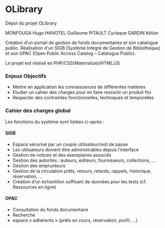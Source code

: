 # OLibrary
Dépot du projet OLibrary

MONFOUGA Hugo
HANOTEL Guillaume
PITAULT Cyriaque
GARDIN Kélian


Création d’un portail de gestion de fonds documentaires et son catalogue public. 
Réalisation d'un SIGB (Système Intégré de Gestion de Bibliothèque) et son OPAC (Open 
Public Access Catalog – Catalogue Public). 

Le projet est réalisé en PHP/CSS(Materialize)/HTML/JS

### Enjeux Objectifs
- Mettre en application les connaissances de différentes matières
- Etudier un cahier des charges pour en faire ressortir un produit fini
- Respecter des contraintes fonctionnelles, techniques et temporelles


### Cahier des charges global
Les fonctions du système sont listées ci-après : 

#### SIGB
- Espace sécurisé par un couple utilisateur/mot de passe
- Les utilisateurs doivent être administrables depuis l’interface
- Gestion de notices et des exemplaires associés
- Gestion des autorités : auteurs, éditeurs, fournisseurs, collections, … 
- Gestion des emprunteurs
- Gestion de la circulation prêts, retours, retards, rappels, historique, réservation, …
- Création d’un échantillon suffisant de données pour les tests (cf. Ressources en ligne)

#### OPAC
- Consultation du fonds documentaire
- Recherche
- espace « adhérents » (prêts en cours, réservation, profil, …)













